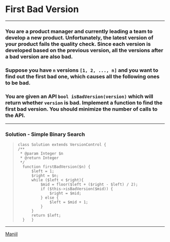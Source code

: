 
# First Bad Version  

---

### You are a product manager and currently leading a team to develop a new product. Unfortunately, the latest version of your product fails the quality check. Since each version is developed based on the previous version, all the versions after a bad version are also bad.
    
### Suppose you have  `n`  versions  `[1, 2, ..., n]`  and you want to find out the first bad one, which causes all the following ones to be bad.
    
### You are given an API  `bool isBadVersion(version)`  which will return whether  `version`  is bad. Implement a function to find the first bad version. You should minimize the number of calls to the API.

---

### Solution - Simple Binary Search
  
>     class Solution extends VersionControl {
>     /**
>      * @param Integer $n
>      * @return Integer
>      */
> 	    function firstBadVersion($n) {
> 	        $left = 1;
> 	        $right = $n;
> 	        while ($left < $right){
> 	            $mid = floor($left + ($right - $left) / 2);             
> 	            if ($this->isBadVersion($mid)) {
> 	                $right = $mid;
> 	            } else {
> 	                $left = $mid + 1;
> 	            }
> 	        }
> 	        return $left;
> 	    } 	}

---

[Manjil](mailto:iammanjil@gmail.com)
